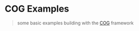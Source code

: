 # COG Examples

> some basic examples building with the [COG](https://github.com/playmint/cog) framework
